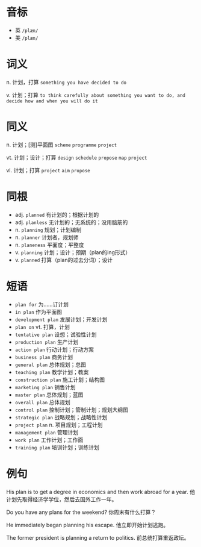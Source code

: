 # 音标

- 英 `/plæn/`
- 美 `/plæn/`

# 词义

n. 计划，打算
`something you have decided to do`

v. 计划；打算
`to think carefully about something you want to do, and decide how and when you will do it`

# 同义

n. 计划；[测]平面图
`scheme` `programme` `project`

vt. 计划；设计；打算
`design` `schedule` `propose` `map` `project`

vi. 计划；打算
`project` `aim` `propose`

# 同根

- adj. `planned` 有计划的；根据计划的
- adj. `planless` 无计划的；无系统的；没用脑筋的
- n. `planning` 规划；计划编制
- n. `planner` 计划者，规划师
- n. `planeness` 平面度；平整度
- v. `planning` 计划；设计；预期（plan的ing形式）
- v. `planned` 打算（plan的过去分词）；设计

# 短语

- `plan for` 为……订计划
- `in plan` 作为平面图
- `development plan` 发展计划；开发计划
- `plan on` vt. 打算，计划
- `tentative plan` 设想；试验性计划
- `production plan` 生产计划
- `action plan` 行动计划；行动方案
- `business plan` 商务计划
- `general plan` 总体规划；总图
- `teaching plan` 教学计划；教案
- `construction plan` 施工计划；结构图
- `marketing plan` 销售计划
- `master plan` 总体规划；蓝图
- `overall plan` 总体规划
- `control plan` 控制计划；管制计划；规划大纲图
- `strategic plan` 战略规划；战略性计划
- `project plan` n. 项目规划；工程计划
- `management plan` 管理计划
- `work plan` 工作计划；工作面
- `training plan` 培训计划；训练计划

# 例句

His plan is to get a degree in economics and then work abroad for a year.
他计划先取得经济学学位，然后去国外工作一年。

Do you have any plans for the weekend?
你周末有什么打算？

He immediately began planning his escape.
他立即开始计划逃跑。

The former president is planning a return to politics.
前总统打算重返政坛。


